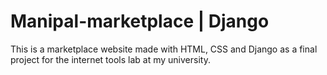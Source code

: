 # Manipal-marketplace | Django

This is a marketplace website made with HTML, CSS and Django as a final project for the internet tools lab at my university.

